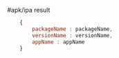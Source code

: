 #apk/ipa result
```js
    {
        packageName : packageName,
        versionName : versionName,
        appName : appName
    }
```